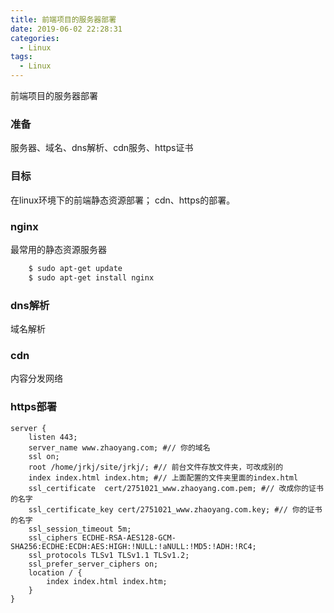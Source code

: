 ```yaml
---
title: 前端项目的服务器部署
date: 2019-06-02 22:28:31
categories:
  - Linux
tags: 
  - Linux
---
```


前端项目的服务器部署

<!-- more -->

### 准备
服务器、域名、dns解析、cdn服务、https证书

### 目标
在linux环境下的前端静态资源部署；
cdn、https的部署。

<!-- more -->

### nginx
最常用的静态资源服务器

``` bash
	$ sudo apt-get update
	$ sudo apt-get install nginx
```

### dns解析
域名解析

### cdn
内容分发网络

### https部署
```
server {
    listen 443;
    server_name www.zhaoyang.com; #// 你的域名
    ssl on;
    root /home/jrkj/site/jrkj/; #// 前台文件存放文件夹，可改成别的
    index index.html index.htm; #// 上面配置的文件夹里面的index.html
    ssl_certificate  cert/2751021_www.zhaoyang.com.pem; #// 改成你的证书的名字
    ssl_certificate_key cert/2751021_www.zhaoyang.com.key; #// 你的证书的名字
    ssl_session_timeout 5m;
    ssl_ciphers ECDHE-RSA-AES128-GCM-SHA256:ECDHE:ECDH:AES:HIGH:!NULL:!aNULL:!MD5:!ADH:!RC4;
    ssl_protocols TLSv1 TLSv1.1 TLSv1.2;
    ssl_prefer_server_ciphers on;
    location / {
        index index.html index.htm;
    }
}
```
